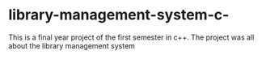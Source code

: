 # library-management-system-c-
This is a final year project of the first semester in c++. The project was all about the library management system
